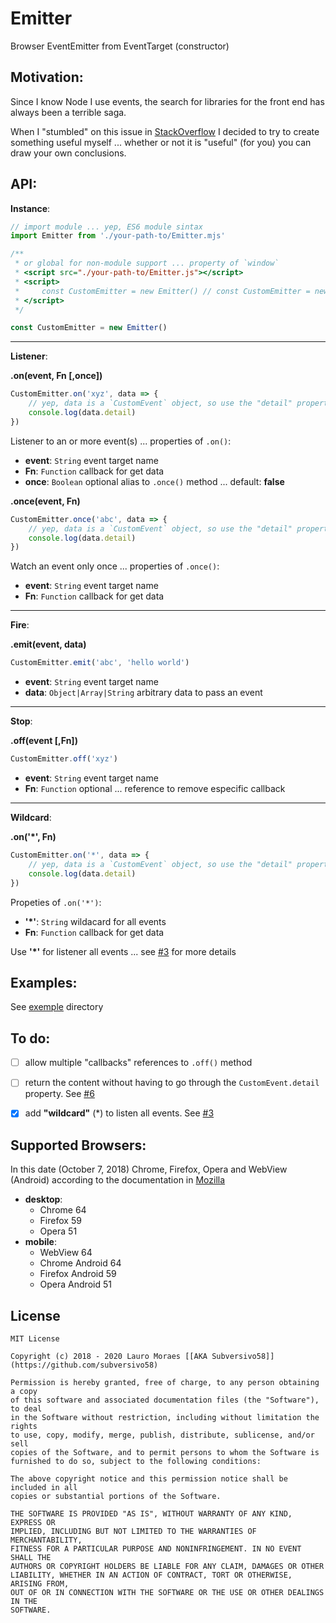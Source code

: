 # Emitter
Browser EventEmitter from EventTarget (constructor)


## Motivation:

Since I know Node I use events, the search for libraries for the front end has always been a terrible saga.

When I "stumbled" on this issue in [StackOverflow](https://stackoverflow.com/questions/22186467/how-to-use-javascript-eventtarget) I decided to try to create something useful myself ... whether or not it is "useful" (for you) you can draw your own conclusions.



## API:

**Instance**:

```javascript
// import module ... yep, ES6 module sintax
import Emitter from './your-path-to/Emitter.mjs'

/**
 * or global for non-module support ... property of `window`
 * <script src="./your-path-to/Emitter.js"></script>
 * <script>
 *     const CustomEmitter = new Emitter() // const CustomEmitter = new window.Emitter()
 * </script>
 */

const CustomEmitter = new Emitter()
```
--------------

**Listener**:

**.on(event, Fn [,once])**

```javascript
CustomEmitter.on('xyz', data => {
    // yep, data is a `CustomEvent` object, so use the "detail" property for get data
    console.log(data.detail)
})
```

Listener to an or more event(s) ... properties of `.on()`:

* **event**: `String` event target name
* **Fn**: `Function` callback for get data
* **once**: `Boolean` optional alias to `.once()` method ... default: **false**


**.once(event, Fn)**

```javascript
CustomEmitter.once('abc', data => {
    // yep, data is a `CustomEvent` object, so use the "detail" property for get data
    console.log(data.detail)
})
```

Watch an event only once  ... properties of `.once()`:

* **event**: `String` event target name
* **Fn**: `Function` callback for get data

--------------

**Fire**:

**.emit(event, data)**

```javascript
CustomEmitter.emit('abc', 'hello world')
```

* **event**: `String` event target name
* **data**: `Object|Array|String` arbitrary data to pass an event

--------------

**Stop**:

**.off(event [,Fn])**

```javascript
CustomEmitter.off('xyz')
```

* **event**: `String` event target name
* **Fn**: `Function` optional ... reference to remove especific callback

--------------

**Wildcard**:

**.on('*', Fn)**

```javascript
CustomEmitter.on('*', data => {
    // yep, data is a `CustomEvent` object, so use the "detail" property for get data
    console.log(data.detail)
})
```

Propeties of `.on('*')`:

* **'*'**: `String` wildacard for all events
* **Fn**: `Function` callback for get data

Use **'*'** for listener all events ... see [#3](https://github.com/subversivo58/Emitter/issues/3) for more details


## Examples:

See [exemple](exemple/) directory

## To do:

- [ ] allow multiple "callbacks" references to `.off()` method
- [ ] return the content without having to go through the `CustomEvent.detail` property. See [#6](https://github.com/subversivo58/Emitter/issues/6)
- [x] add **"wildcard"** (*) to listen all events. See [#3](https://github.com/subversivo58/Emitter/issues/3)


## Supported Browsers:

In this date (October 7, 2018) Chrome, Firefox, Opera and WebView (Android) according to the documentation in [Mozilla](https://developer.mozilla.org/en-US/docs/Web/API/EventTarget)

* **desktop**:
  * Chrome 64
  * Firefox 59
  * Opera 51
* **mobile**:
  * WebView 64
  * Chrome Android 64
  * Firefox Android 59
  * Opera Android 51


## License

```license
MIT License

Copyright (c) 2018 - 2020 Lauro Moraes [[AKA Subversivo58]](https://github.com/subversivo58)

Permission is hereby granted, free of charge, to any person obtaining a copy
of this software and associated documentation files (the "Software"), to deal
in the Software without restriction, including without limitation the rights
to use, copy, modify, merge, publish, distribute, sublicense, and/or sell
copies of the Software, and to permit persons to whom the Software is
furnished to do so, subject to the following conditions:

The above copyright notice and this permission notice shall be included in all
copies or substantial portions of the Software.

THE SOFTWARE IS PROVIDED "AS IS", WITHOUT WARRANTY OF ANY KIND, EXPRESS OR
IMPLIED, INCLUDING BUT NOT LIMITED TO THE WARRANTIES OF MERCHANTABILITY,
FITNESS FOR A PARTICULAR PURPOSE AND NONINFRINGEMENT. IN NO EVENT SHALL THE
AUTHORS OR COPYRIGHT HOLDERS BE LIABLE FOR ANY CLAIM, DAMAGES OR OTHER
LIABILITY, WHETHER IN AN ACTION OF CONTRACT, TORT OR OTHERWISE, ARISING FROM,
OUT OF OR IN CONNECTION WITH THE SOFTWARE OR THE USE OR OTHER DEALINGS IN THE
SOFTWARE.
```